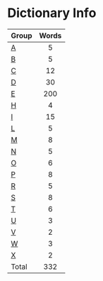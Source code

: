 ﻿Dictionary Info
=======


|Group|Words|
|-----|:------:|
|[A](A.json)|5|
|[B](B.json)|5|
|[C](C.json)|12|
|[D](D.json)|30|
|[E](E.json)|200|
|[H](H.json)|4|
|[I](I.json)|15|
|[L](L.json)|5|
|[M](M.json)|8|
|[N](N.json)|5|
|[O](O.json)|6|
|[P](P.json)|8|
|[R](R.json)|5|
|[S](S.json)|8|
|[T](T.json)|6|
|[U](U.json)|3|
|[V](V.json)|2|
|[W](W.json)|3|
|[X](X.json)|2|
|Total|332|
